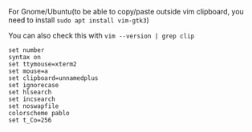 For Gnome/Ubuntu(to be able to copy/paste outside vim clipboard, you need to install ```sudo apt install vim-gtk3```)

You can also check this with ```vim --version | grep clip```

```
set number
syntax on
set ttymouse=xterm2
set mouse=a
set clipboard=unnamedplus
set ignorecase
set hlsearch
set incsearch
set noswapfile
colorscheme pablo
set t_Co=256
```
